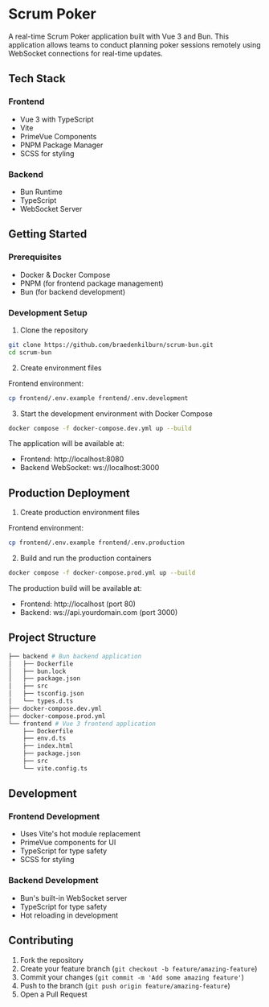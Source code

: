 # Scrum Poker

A real-time Scrum Poker application built with Vue 3 and Bun. This application allows teams to conduct planning poker sessions remotely using WebSocket connections for real-time updates.

## Tech Stack

### Frontend
- Vue 3 with TypeScript
- Vite
- PrimeVue Components
- PNPM Package Manager
- SCSS for styling

### Backend
- Bun Runtime
- TypeScript
- WebSocket Server

## Getting Started

### Prerequisites
- Docker & Docker Compose
- PNPM (for frontend package management)
- Bun (for backend development)

### Development Setup

1. Clone the repository

```bash
git clone https://github.com/braedenkilburn/scrum-bun.git
cd scrum-bun
```

2. Create environment files

Frontend environment:

```bash
cp frontend/.env.example frontend/.env.development
```

3. Start the development environment with Docker Compose

```bash
docker compose -f docker-compose.dev.yml up --build
```

The application will be available at:
- Frontend: http://localhost:8080
- Backend WebSocket: ws://localhost:3000

## Production Deployment

1. Create production environment files

Frontend environment:

```bash
cp frontend/.env.example frontend/.env.production
```

2. Build and run the production containers

```bash
docker compose -f docker-compose.prod.yml up --build
```

The production build will be available at:
- Frontend: http://localhost (port 80)
- Backend: ws://api.yourdomain.com (port 3000)

## Project Structure

```bash
├── backend # Bun backend application
│   ├── Dockerfile
│   ├── bun.lock
│   ├── package.json
│   ├── src
│   ├── tsconfig.json
│   └── types.d.ts
├── docker-compose.dev.yml
├── docker-compose.prod.yml
└── frontend # Vue 3 frontend application
    ├── Dockerfile
    ├── env.d.ts
    ├── index.html
    ├── package.json
    ├── src
    └── vite.config.ts
```

## Development

### Frontend Development
- Uses Vite's hot module replacement
- PrimeVue components for UI
- TypeScript for type safety
- SCSS for styling

### Backend Development
- Bun's built-in WebSocket server
- TypeScript for type safety
- Hot reloading in development

## Contributing

1. Fork the repository
2. Create your feature branch (`git checkout -b feature/amazing-feature`)
3. Commit your changes (`git commit -m 'Add some amazing feature'`)
4. Push to the branch (`git push origin feature/amazing-feature`)
5. Open a Pull Request
